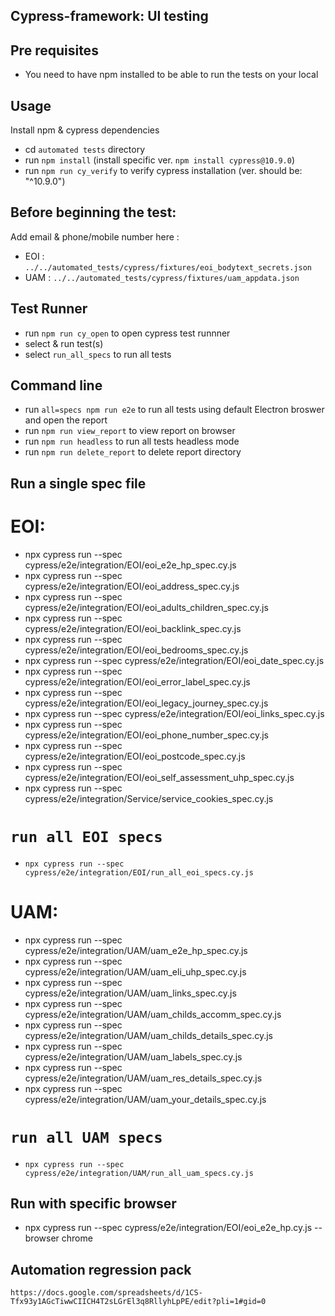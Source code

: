 ## Cypress-framework: UI testing

## Pre requisites
- You need to have npm installed to be able to run the tests on your local

## Usage
Install npm & cypress dependencies
- cd `automated tests` directory
- run `npm install` (install specific ver. `npm install cypress@10.9.0`)
- run `npm run cy_verify` to verify cypress installation (ver. should be: "^10.9.0")

## Before beginning the test:
Add email & phone/mobile number here : 
- EOI : `../../automated_tests/cypress/fixtures/eoi_bodytext_secrets.json` 
- UAM : `../../automated_tests/cypress/fixtures/uam_appdata.json`

## Test Runner
- run `npm run cy_open` to open cypress test runnner
- select & run test(s)
- select `run_all_specs` to run all tests

## Command line
- run `all=specs npm run e2e` to run all tests using default Electron broswer and open the report
- run `npm run view_report` to view report on browser
- run `npm run headless` to run all tests headless mode
- run `npm run delete_report` to delete report directory

## Run a single spec file
# EOI:
- npx cypress run --spec cypress/e2e/integration/EOI/eoi_e2e_hp_spec.cy.js
- npx cypress run --spec cypress/e2e/integration/EOI/eoi_address_spec.cy.js
- npx cypress run --spec cypress/e2e/integration/EOI/eoi_adults_children_spec.cy.js
- npx cypress run --spec cypress/e2e/integration/EOI/eoi_backlink_spec.cy.js
- npx cypress run --spec cypress/e2e/integration/EOI/eoi_bedrooms_spec.cy.js
- npx cypress run --spec cypress/e2e/integration/EOI/eoi_date_spec.cy.js
- npx cypress run --spec cypress/e2e/integration/EOI/eoi_error_label_spec.cy.js
- npx cypress run --spec cypress/e2e/integration/EOI/eoi_legacy_journey_spec.cy.js
- npx cypress run --spec cypress/e2e/integration/EOI/eoi_links_spec.cy.js
- npx cypress run --spec cypress/e2e/integration/EOI/eoi_phone_number_spec.cy.js
- npx cypress run --spec cypress/e2e/integration/EOI/eoi_postcode_spec.cy.js
- npx cypress run --spec cypress/e2e/integration/EOI/eoi_self_assessment_uhp_spec.cy.js
- npx cypress run --spec cypress/e2e/integration/Service/service_cookies_spec.cy.js
# `run all EOI specs`
- `npx cypress run --spec cypress/e2e/integration/EOI/run_all_eoi_specs.cy.js`

# UAM: 
- npx cypress run --spec cypress/e2e/integration/UAM/uam_e2e_hp_spec.cy.js
- npx cypress run --spec cypress/e2e/integration/UAM/uam_eli_uhp_spec.cy.js
- npx cypress run --spec cypress/e2e/integration/UAM/uam_links_spec.cy.js
- npx cypress run --spec cypress/e2e/integration/UAM/uam_childs_accomm_spec.cy.js
- npx cypress run --spec cypress/e2e/integration/UAM/uam_childs_details_spec.cy.js
- npx cypress run --spec cypress/e2e/integration/UAM/uam_labels_spec.cy.js
- npx cypress run --spec cypress/e2e/integration/UAM/uam_res_details_spec.cy.js
- npx cypress run --spec cypress/e2e/integration/UAM/uam_your_details_spec.cy.js
# `run all UAM specs`
- `npx cypress run --spec cypress/e2e/integration/UAM/run_all_uam_specs.cy.js`   

## Run with specific browser
- npx cypress run --spec cypress/e2e/integration/EOI/eoi_e2e_hp.cy.js --browser chrome

## Automation regression pack			
`https://docs.google.com/spreadsheets/d/1CS-Tfx93y1AGcTiwwCIICH4T2sLGrEl3q8RllyhLpPE/edit?pli=1#gid=0`